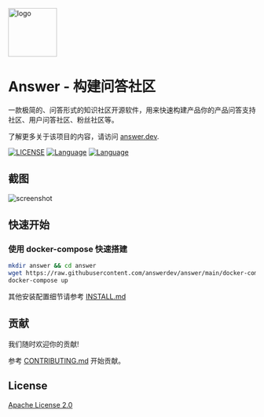 <a href="https://answer.dev">
    <img alt="logo" src="docs/img/logo.svg" height="99px">
</a>

# Answer - 构建问答社区

一款极简的、问答形式的知识社区开源软件，用来快速构建产品你的产品问答支持社区、用户问答社区、粉丝社区等。

了解更多关于该项目的内容，请访问 [answer.dev](https://answer.dev).

[![LICENSE](https://img.shields.io/badge/License-Apache-green)](https://github.com/answerdev/answer/blob/main/LICENSE)
[![Language](https://img.shields.io/badge/Language-Go-blue.svg)](https://golang.org/)
[![Language](https://img.shields.io/badge/Language-React-blue.svg)](https://reactjs.org/)

## 截图

![screenshot](docs/img/screenshot.png)

## 快速开始

### 使用 docker-compose 快速搭建

```bash
mkdir answer && cd answer
wget https://raw.githubusercontent.com/answerdev/answer/main/docker-compose.yaml
docker-compose up
```

其他安装配置细节请参考 [INSTALL.md](./INSTALL.md)

## 贡献

我们随时欢迎你的贡献!

参考 [CONTRIBUTING.md](CONTRIBUTING.md) 开始贡献。

## License

[Apache License 2.0](https://github.com/answerdev/answer/blob/main/LICENSE)